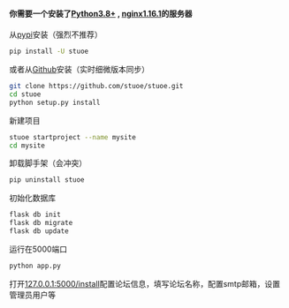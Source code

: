 
#### 你需要一个安装了[Python3.8+](https://python.org/) , [nginx1.16.1](https://www.nginx.com/)的服务器

从[pypi](https://pypi.org/project/stuoe)安装（强烈不推荐）
``` bash
pip install -U stuoe
```
或者从[Github](https://github.com/)安装（实时细微版本同步）
``` bash
git clone https://github.com/stuoe/stuoe.git
cd stuoe
python setup.py install
```
新建项目
``` bash
stuoe startproject --name mysite
cd mysite
```
卸载脚手架（会冲突）
``` bash
pip uninstall stuoe
```
初始化数据库
``` bash
flask db init
flask db migrate
flask db update
```
运行在5000端口
``` bash
python app.py
```
打开[127.0.0.1:5000/install](127.0.0.1:5000/install)配置论坛信息，填写论坛名称，配置smtp邮箱，设置管理员用户等

